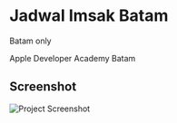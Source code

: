

# Jadwal Imsak Batam

Batam only

Apple Developer Academy Batam



## Screenshot

![Project Screenshot](https://res.cloudinary.com/moyadev/image/upload/v1740822740/Opera_Air_at_04.51_PM_yx6uvf.png)